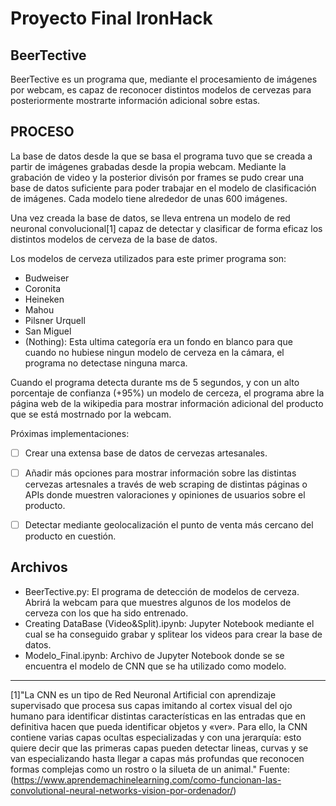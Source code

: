 # Proyecto Final IronHack 
## BeerTective

BeerTective es un programa que, mediante el procesamiento de imágenes por webcam, es capaz de reconocer distintos modelos de cervezas para posteriormente mostrarte información adicional sobre estas. 

## PROCESO
La base de datos desde la que se basa el programa tuvo que se creada a partir de imágenes grabadas desde la propia webcam.
Mediante la grabación de video y la posterior divisón por frames se pudo crear una base de datos suficiente para poder trabajar en el modelo de clasificación de imágenes. Cada modelo tiene alrededor de unas 600 imágenes.

Una vez creada la base de datos, se lleva entrena un modelo de red neuronal convolucional[1] capaz de detectar y clasificar de forma eficaz los distintos modelos de cerveza de la base de datos.

Los modelos de cerveza utilizados para este primer programa son:
- Budweiser
- Coronita
- Heineken
- Mahou
- Pilsner Urquell
- San Miguel
- (Nothing): Esta ultima categoría era un fondo en blanco para que cuando no hubiese ningun modelo de cerveza en la cámara, el programa no detectase ninguna marca.

Cuando el programa detecta durante ms de 5 segundos, y con un alto porcentaje de confianza (+95%) un modelo de cerceza, el programa abre la página web de la wikipedia para mostrar información adicional del producto que se está mostrnado por la webcam.

Próximas implementaciones:

- [ ] Crear una extensa base de datos de cervezas artesanales.
- [ ] Añadir más opciones para mostrar información sobre las distintas cervezas artesnales a través de web scraping de distintas páginas o APIs donde muestren valoraciones y opiniones de usuarios sobre el producto.
- [ ] Detectar mediante geolocalización el punto de venta más cercano del producto en cuestión.


## Archivos

- BeerTective.py: El programa de detección de modelos de cerveza. Abrirá la webcam para que muestres algunos de los modelos de cerveza con los que ha sido entrenado.
- Creating DataBase (Video&Split).ipynb: Jupyter Notebook mediante el cual se ha conseguido grabar y splitear los videos para crear la base de datos.
- Modelo_Final.ipynb: Archivo de Jupyter Notebook donde se se encuentra el modelo de CNN que se ha utilizado como modelo.
---------------------------------------------------------


[1]"La CNN es un tipo de Red Neuronal Artificial con aprendizaje supervisado que procesa sus capas imitando al cortex visual del ojo humano para identificar distintas características en las entradas que en definitiva hacen que pueda identificar objetos y «ver». Para ello, la CNN contiene varias capas ocultas especializadas y con una jerarquía: esto quiere decir que las primeras capas pueden detectar lineas, curvas y se van especializando hasta llegar a capas más profundas que reconocen formas complejas como un rostro o la silueta de un animal." Fuente: (https://www.aprendemachinelearning.com/como-funcionan-las-convolutional-neural-networks-vision-por-ordenador/)

